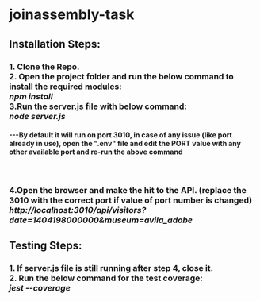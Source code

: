 # joinassembly-task
<h2><b>Installation Steps:<b></h3>
<h3>
1. Clone the Repo. <br>
2. Open the project folder and run the below command to install the required modules: <br>
  <i>npm install</i><br>
3.Run the server.js file with below command:<br>
<i>node server.js</i><br>
</h3>
<h4>---By default it will run on port 3010, in case of any issue (like port already in use), open the ".env" file and edit the PORT value with any other available port and re-run the above command </h4><br>
<h3>
4.Open the browser and make the hit to the API. (replace the 3010 with the correct port if value of port number is changed) <br>
<i>http://localhost:3010/api/visitors?date=1404198000000&museum=avila_adobe</i>
</h3>
<h2><b>Testing Steps:</h2></b>
<h3>
1. If server.js file is still running after step 4, close it.<br>
2. Run the below command for the test coverage:<br>
<i>jest --coverage</i><br>
</h3>
